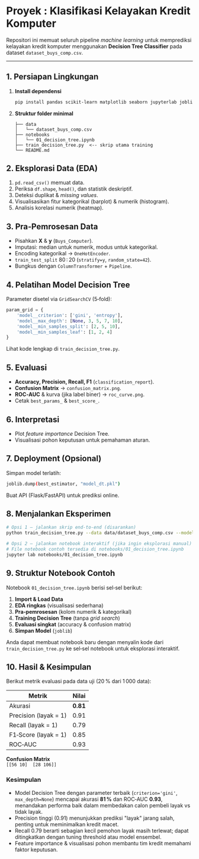 # Proyek : Klasifikasi Kelayakan Kredit Komputer

Repositori ini memuat seluruh pipeline *machine learning* untuk memprediksi kelayakan kredit komputer menggunakan **Decision Tree Classifier** pada dataset `dataset_buys_comp.csv`.

---

## 1. Persiapan Lingkungan
1. **Install dependensi**
   ```bash
   pip install pandas scikit-learn matplotlib seaborn jupyterlab joblib
   ```
2. **Struktur folder minimal**
   ```
   ├── data
   │   └── dataset_buys_comp.csv
   ├── notebooks
   │   └── 01_decision_tree.ipynb
   ├── train_decision_tree.py  <-- skrip utama training
   └── README.md
   ```

## 2. Eksplorasi Data (EDA)
1. `pd.read_csv()` memuat data.  
2. Periksa `df.shape`, `head()`, dan statistik deskriptif.  
3. Deteksi duplikat & *missing values*.  
4. Visualisasikan fitur kategorikal (barplot) & numerik (histogram).  
5. Analisis korelasi numerik (heatmap).

## 3. Pra‑Pemrosesan Data
- Pisahkan **X** & **y** (`Buys_Computer`).  
- Imputasi: median untuk numerik, modus untuk kategorikal.  
- Encoding kategorikal → `OneHotEncoder`.  
- `train_test_split` 80 : 20 (`stratify=y`, `random_state=42`).  
- Bungkus dengan `ColumnTransformer` + `Pipeline`.

## 4. Pelatihan Model Decision Tree
Parameter disetel via `GridSearchCV` (5‑fold):
```python
param_grid = {
    'model__criterion': ['gini', 'entropy'],
    'model__max_depth': [None, 3, 5, 7, 10],
    'model__min_samples_split': [2, 5, 10],
    'model__min_samples_leaf': [1, 2, 4]
}
```
Lihat kode lengkap di `train_decision_tree.py`.

## 5. Evaluasi
- **Accuracy, Precision, Recall, F1** (`classification_report`).  
- **Confusion Matrix** → `confusion_matrix.png`.  
- **ROC‑AUC** & kurva (jika label biner) → `roc_curve.png`.  
- Cetak `best_params_` & `best_score_`.

## 6. Interpretasi
- Plot *feature importance* Decision Tree.  
- Visualisasi pohon keputusan untuk pemahaman aturan.

## 7. Deployment (Opsional)
Simpan model terlatih:
```bash
joblib.dump(best_estimator, "model_dt.pkl")
```
Buat API (Flask/FastAPI) untuk prediksi online.

## 8. Menjalankan Eksperimen
```bash
# Opsi 1 – jalankan skrip end‑to‑end (disarankan)
python train_decision_tree.py --data data/dataset_buys_comp.csv --model_out model_dt.pkl

# Opsi 2 – jalankan notebook interaktif (jika ingin eksplorasi manual)
# File notebook contoh tersedia di notebooks/01_decision_tree.ipynb
jupyter lab notebooks/01_decision_tree.ipynb
```

## 9. Struktur Notebook Contoh
Notebook `01_decision_tree.ipynb` berisi sel‑sel berikut:
1. **Import & Load Data**  
2. **EDA ringkas** (visualisasi sederhana)  
3. **Pra‑pemrosesan** (kolom numerik & kategorikal)  
4. **Training Decision Tree** (tanpa *grid search*)  
5. **Evaluasi singkat** (accuracy & confusion matrix)  
6. **Simpan Model** (`joblib`)  

Anda dapat membuat notebook baru dengan menyalin kode dari `train_decision_tree.py` ke sel‑sel notebook untuk eksplorasi interaktif.

## 10. Hasil & Kesimpulan
Berikut metrik evaluasi pada data uji (20 % dari 1 000 data):

| Metrik | Nilai |
|--------|-------|
| Akurasi | **0.81** |
| Precision (layak = 1) | 0.91 |
| Recall (layak = 1) | 0.79 |
| F1‑Score (layak = 1) | 0.85 |
| ROC‑AUC | 0.93 |

**Confusion Matrix**  
`[[56 10]  [28 106]]`

### Kesimpulan
- Model Decision Tree dengan parameter terbaik (`criterion='gini'`, `max_depth=None`) mencapai akurasi **81 %** dan ROC‑AUC **0.93**, menandakan performa baik dalam membedakan calon pembeli layak vs tidak layak.
- Precision tinggi (0.91) menunjukkan prediksi "layak" jarang salah, penting untuk meminimalkan kredit macet.
- Recall 0.79 berarti sebagian kecil pemohon layak masih terlewat; dapat ditingkatkan dengan tuning threshold atau model ensembel.
- Feature importance & visualisasi pohon membantu tim kredit memahami faktor keputusan.

